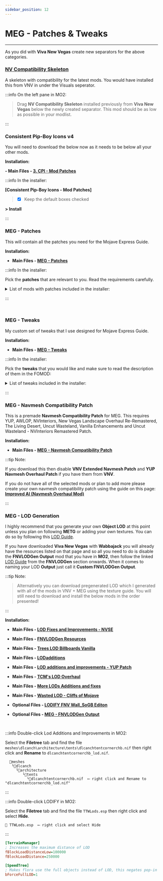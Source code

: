 ```yaml
---
sidebar_position: 12
---
```


# MEG - Patches & Tweaks

---

As you did with **Viva New Vegas** create new separators for the above categories.

### [NV Compatibility Skeleton](https://www.nexusmods.com/newvegas/mods/68776)

A skeleton with compatibility for the latest mods. You would have installed this from VNV in under the Visuals seperator.

:::info On the left pane in MO2:

> Drag **NV Compatibility Skeleton** installed previously from **Viva New Vegas** below the newly created separator. This mod should be as low as possible in your modlist.

:::


### Consistent Pip-Boy Icons v4

You will need to download the below now as it needs to be below all your other mods.

**Installation:**

**- Main Files - [3. CPI - Mod Patches](https://www.nexusmods.com/newvegas/mods/65046?tab=files)**

:::info In the installer:

**[Consistent Pip-Boy Icons - Mod Patches]**

> - [x] Keep the default boxes checked

**> Install**

:::

### MEG - Patches

This will contain all the patches you need for the Mojave Express Guide.

**Installation:**

- **Main Files - [MEG - Patches](https://www.nexusmods.com/newvegas/mods/80444?tab=files)**

:::info In the installer:

Pick the **patches** that are relevant to you. Read the requirements carefully.

<details>
<summary> List of mods with patches included in the installer: </summary>

- Landscape Texture Improvements - NVLORR Patch

- Landscape Texture Improvements - AWOLP Patch

- EVEM - Another Millenia Patch

- EVEM - Supplemental Ammo Patch

- Uncut Wasteland - NV Interiors Remastered Patch

- FPGE - New Vegas Landscape Overhaul Re-Remastered Patch

- Auto Activate Invisible Doors - AWOLP Patch

- B42 Dropmag Fixed Meshes Patch

- RAD - Radiation (is) Actually Dangerous - Overhaul - with Injection Fix - Credit to Nechigawara on nexus

- JSRS 2.0 FNV + Another Millenia Sound Patch - Credit to MesserAR on nexus

- Iron Sight Alignment Patch

**>Install**

</details>

:::

<br />

### MEG - Tweaks

My custom set of tweaks that I use designed for Mojave Express Guide.

**Installation:**

- **Main Files - [MEG - Tweaks](https://www.nexusmods.com/newvegas/mods/80444?tab=files)**

:::info In the installer:

Pick the **tweaks** that you would like and make sure to read the description of them in the FOMOD:

<details>
<summary> List of tweaks included in the installer: </summary>

- MEG - JIP LN NVSE Config

- MEG - Stewie Tweaks Config

- ​MEG - Helmet Armor Rebalance (JIP)

- MEG - Simple Vigor Config

- MEG - JAM Config

- MEG - B42 True Leaning Config

- MEG - B42 Optics Config

- MEG - Bullet Trails Config

- MEG - Aim Down Sights Config

- MEG - Contextual HUD Config

**>Install**

</details>

:::


### MEG - Navmesh Compatibility Patch

This is a premade **Navmesh Compatibility Patch** for MEG. This requires YUP, AWLOP, NVInteriors, New Vegas Landscape Overhaul Re-Remastered, The Living Desert, Uncut Wasteland, Vanilla Enhancements and Uncut Wasteland - NVInteriors Remastered Patch.

**Installation:**

- **Main Files - [MEG - Navmesh Compatibility Patch](https://www.nexusmods.com/newvegas/mods/80444?tab=files)**

:::tip Note:

If you download this then disable **VNV Extended Navmesh Patch** and **YUP Navmesh Overhaul Patch** if you have them from **VNV**.

If you do not have all of the selected mods or plan to add more please create your own navmesh compatibility patch using the guide on this page: **[Improved AI (Navmesh Overhaul Mod)](https://www.nexusmods.com/newvegas/mods/81003)**

:::


### MEG - LOD Generation

I highly recommend that you generate your own **Object LOD** at this point unless you plan on following **METG** or adding your own textures. You can do so by following this [LOD Guide](https://vivanewvegas.moddinglinked.com/lod.html).
  
If you have downloaded **Viva New Vegas** with **Wabbajack** you will already have the resources listed on that page and so all you need to do is disable the **FNVLODGen Output** mod that you have in **MO2**, then follow the linked [LOD Guide](https://vivanewvegas.moddinglinked.com/lod.html) from the **FNVLODGen** section onwards. When it comes to naming your LOD **Output** just call it **Custom FNVLODGen Output**.

:::tip Note: 

> Alternatively you can download pregenerated LOD which I generated with all of the mods in VNV + MEG using the texture guide. You will still need to download and install the below mods in the order presented!

:::

**Installation:**

- **Main Files - [LOD Fixes and Improvements - NVSE](https://www.nexusmods.com/newvegas/mods/84171?tab=files)**

- **Main Files - [FNVLODGen Resources](https://www.nexusmods.com/newvegas/mods/58562?tab=files)**

- **Main Files - [Trees LOD Billboards Vanilla](https://www.nexusmods.com/newvegas/mods/58562?tab=files)**

- **Main Files - [LODadditions](https://www.nexusmods.com/newvegas/mods/61206?tab=files)**

- **Main Files - [LOD additions and improvements - YUP Patch](https://www.nexusmods.com/newvegas/mods/77945?tab=files)**

- **Main Files - [TCM's LOD Overhaul](https://www.nexusmods.com/newvegas/mods/70155?tab=files)**
 
- **Main Files - [More LODs Additions and fixes](https://www.nexusmods.com/newvegas/mods/81751?tab=files)**

- **Main Files - [Wasted LOD - Cliffs of Mojave](https://www.nexusmods.com/newvegas/mods/83316?tab=files)**

- **Optional Files - [LODIFY FNV Wall_SoGB Editon](https://www.nexusmods.com/newvegas/mods/84165?tab=files)**

- **Optional Files - [MEG - FNVLODGen Output](https://www.nexusmods.com/newvegas/mods/80444?tab=files)**

<br />

:::info Double-click Lod Additions and Improvements in MO2:

Select the **Filetree** tab and find the file `meshes\dlcanch\architecture\tents\dlcanchtentcornerchb.nif` then right click and **Rename** to `dlcanchtentcornerchb_lod.nif`.

```
  📁meshes 
   └📁dlcanch 
     └📁architecture
        └📁tents 
          └📁dlcanchtentcornerchb.nif  ⟵ right click and Rename to "dlcanchtentcornerchb_lod.nif"
```

:::

:::info Double-click LODIFY in MO2:

Select the **Filetree** tab and find the file `TTWLods.esp` then right click and select **Hide**.

```
📄 TTWLods.esp  ⟵ right click and select Hide
```

:::


```ini title="To increase LOD Draw Distance add these settings to your falloutcustom.ini:" showLineNumbers
[TerrainManager]
; Increases the maximum distance of LOD  
fBlockLoadDistanceLow=100000  
fBlockLoadDistance=250000  

[SpeedTree]
; Makes flora use the full objects instead of LOD, this negates pop-in  
bForceFullLOD=1  
```


